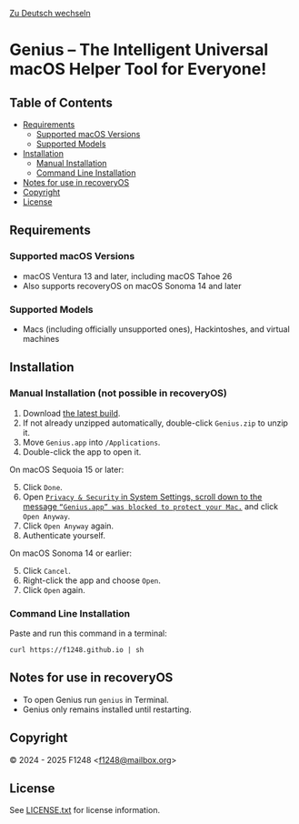 <!--
© 2024 F1248 <f1248@mailbox.org>
See LICENSE.txt for license information.
-->

[Zu Deutsch wechseln](README_DE.md)

# Genius – The Intelligent Universal macOS Helper Tool for Everyone!

## Table of Contents

- [Requirements](#requirements)
	- [Supported macOS Versions](#supported-macos-versions)
	- [Supported Models](#supported-models)
- [Installation](#installation)
	- [Manual Installation](#manual-installation-not-possible-in-recoveryos)
	- [Command Line Installation](#command-line-installation)
- [Notes for use in recoveryOS](#notes-for-use-in-recoveryos)
- [Copyright](#copyright)
- [License](#license)

## Requirements

### Supported macOS Versions

- macOS Ventura 13 and later, including macOS Tahoe 26
- Also supports recoveryOS on macOS Sonoma 14 and later

### Supported Models

- Macs (including officially unsupported ones), Hackintoshes, and virtual machines

## Installation

### Manual Installation (not possible in recoveryOS)

1. Download [the latest build](https://nightly.link/F1248/Genius/workflows/Build-app/main/Genius.zip).
2. If not already unzipped automatically, double-click `Genius.zip` to unzip it.
3. Move `Genius.app` into `/Applications`.
4. Double-click the app to open it.

On macOS Sequoia 15 or later:

5. Click `Done`.
6. Open [`Privacy & Security` in System Settings, scroll down to the message `“Genius.app” was blocked to protect your Mac.`](https://f1248.github.io/r?d=x-apple.systempreferences:com.apple.settings.PrivacySecurity.extension?Security) and click `Open Anyway`.
7. Click `Open Anyway` again.
8. Authenticate yourself.

On macOS Sonoma 14 or earlier:

5. Click `Cancel`.
6. Right-click the app and choose `Open`.
7. Click `Open` again.

### Command Line Installation

Paste and run this command in a terminal:

```shellsession
curl https://f1248.github.io | sh
```

## Notes for use in recoveryOS

- To open Genius run `genius` in Terminal.
- Genius only remains installed until restarting.

## Copyright
© 2024 - 2025 F1248 <[f1248@mailbox.org](mailto:f1248@mailbox.org)>

## License
See [LICENSE.txt](LICENSE.txt) for license information.
